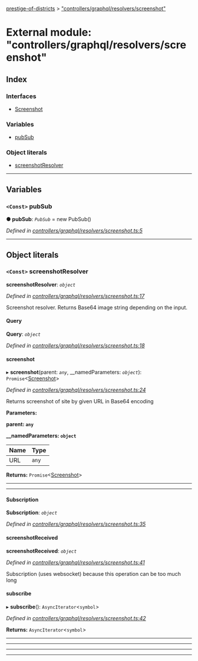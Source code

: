 [prestige-of-districts](../README.md) > ["controllers/graphql/resolvers/screenshot"](../modules/_controllers_graphql_resolvers_screenshot_.md)

# External module: "controllers/graphql/resolvers/screenshot"

## Index

### Interfaces

* [Screenshot](../interfaces/_controllers_graphql_resolvers_screenshot_.screenshot.md)

### Variables

* [pubSub](_controllers_graphql_resolvers_screenshot_.md#pubsub)

### Object literals

* [screenshotResolver](_controllers_graphql_resolvers_screenshot_.md#screenshotresolver)

---

## Variables

<a id="pubsub"></a>

### `<Const>` pubSub

**● pubSub**: *`PubSub`* =  new PubSub()

*Defined in [controllers/graphql/resolvers/screenshot.ts:5](https://github.com/YarosJ/prestige-of-districts/blob/17f0d7b/controllers/graphql/resolvers/screenshot.ts#L5)*

___

## Object literals

<a id="screenshotresolver"></a>

### `<Const>` screenshotResolver

**screenshotResolver**: *`object`*

*Defined in [controllers/graphql/resolvers/screenshot.ts:17](https://github.com/YarosJ/prestige-of-districts/blob/17f0d7b/controllers/graphql/resolvers/screenshot.ts#L17)*

Screenshot resolver. Returns Base64 image string depending on the input.

<a id="screenshotresolver.query"></a>

####  Query

**Query**: *`object`*

*Defined in [controllers/graphql/resolvers/screenshot.ts:18](https://github.com/YarosJ/prestige-of-districts/blob/17f0d7b/controllers/graphql/resolvers/screenshot.ts#L18)*

<a id="screenshotresolver.query.screenshot-1"></a>

####  screenshot

▸ **screenshot**(parent: *`any`*, __namedParameters: *`object`*): `Promise`<[Screenshot](../interfaces/_controllers_graphql_resolvers_screenshot_.screenshot.md)>

*Defined in [controllers/graphql/resolvers/screenshot.ts:24](https://github.com/YarosJ/prestige-of-districts/blob/17f0d7b/controllers/graphql/resolvers/screenshot.ts#L24)*

Returns screenshot of site by given URL in Base64 encoding

**Parameters:**

**parent: `any`**

**__namedParameters: `object`**

| Name | Type |
| ------ | ------ |
| URL | `any` |

**Returns:** `Promise`<[Screenshot](../interfaces/_controllers_graphql_resolvers_screenshot_.screenshot.md)>

___

___
<a id="screenshotresolver.subscription"></a>

####  Subscription

**Subscription**: *`object`*

*Defined in [controllers/graphql/resolvers/screenshot.ts:35](https://github.com/YarosJ/prestige-of-districts/blob/17f0d7b/controllers/graphql/resolvers/screenshot.ts#L35)*

<a id="screenshotresolver.subscription.screenshotreceived"></a>

####  screenshotReceived

**screenshotReceived**: *`object`*

*Defined in [controllers/graphql/resolvers/screenshot.ts:41](https://github.com/YarosJ/prestige-of-districts/blob/17f0d7b/controllers/graphql/resolvers/screenshot.ts#L41)*

Subscription (uses websocket) because this operation can be too much long

<a id="screenshotresolver.subscription.screenshotreceived.subscribe"></a>

####  subscribe

▸ **subscribe**(): `AsyncIterator`<`symbol`>

*Defined in [controllers/graphql/resolvers/screenshot.ts:42](https://github.com/YarosJ/prestige-of-districts/blob/17f0d7b/controllers/graphql/resolvers/screenshot.ts#L42)*

**Returns:** `AsyncIterator`<`symbol`>

___

___

___

___

